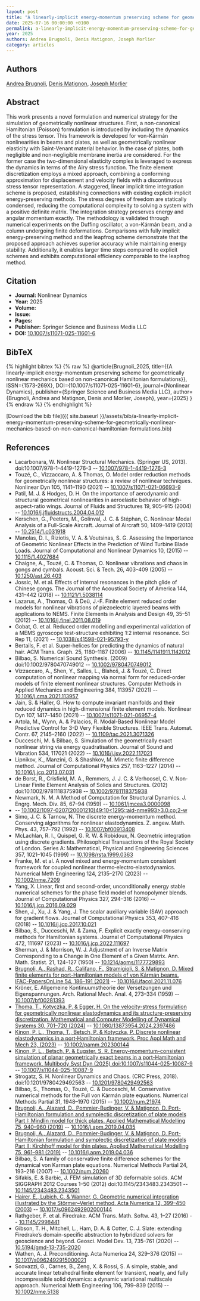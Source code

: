 ```yaml
---
layout: post
title: "A linearly-implicit energy-momentum preserving scheme for geometrically nonlinear mechanics based on non-canonical Hamiltonian formulations"
date: 2025-07-16 00:00:00 +0100
permalink: a-linearly-implicit-energy-momentum-preserving-scheme-for-geometrically-nonlinear-mechanics-based-on-non-canonical-hamiltonian-formulations
year: 2025
authors: Andrea Brugnoli, Denis Matignon, Joseph Morlier
category: articles
---
```

 
## Authors
[Andrea Brugnoli](authors/andrea-brugnoli), [Denis Matignon](authors/denis-matignon), [Joseph Morlier](authors/joseph-morlier)
 
## Abstract
This work presents a novel formulation and numerical strategy for the simulation of geometrically nonlinear structures. First, a non-canonical Hamiltonian (Poisson) formulation is introduced by including the dynamics of the stress tensor. This framework is developed for von-Kármán nonlinearities in beams and plates, as well as geometrically nonlinear elasticity with Saint-Venant material behavior. In the case of plates, both negligible and non-negligible membrane inertia are considered. For the former case the two-dimensional elasticity complex is leveraged to express the dynamics in terms of the Airy stress function. The finite element discretization employs a mixed approach, combining a conforming approximation for displacement and velocity fields with a discontinuous stress tensor representation. A staggered, linear implicit time integration scheme is proposed, establishing connections with existing explicit-implicit energy-preserving methods. The stress degrees of freedom are statically condensed, reducing the computational complexity to solving a system with a positive definite matrix. The integration strategy preserves energy and angular momentum exactly. The methodology is validated through numerical experiments on the Duffing oscillator, a von-Kármán beam, and a column undergoing finite deformations. Comparisons with fully implicit energy-preserving method and the leapfrog scheme demonstrate that the proposed approach achieves superior accuracy while maintaining energy stability. Additionally, it enables larger time steps compared to explicit schemes and exhibits computational efficiency comparable to the leapfrog method.
 
## Citation
- **Journal:** Nonlinear Dynamics
- **Year:** 2025
- **Volume:** 
- **Issue:** 
- **Pages:** 
- **Publisher:** Springer Science and Business Media LLC
- **DOI:** [10.1007/s11071-025-11601-6](https://doi.org/10.1007/s11071-025-11601-6)
 
## BibTeX
{% highlight bibtex %}
{% raw %}
@article{Brugnoli_2025,
  title={{A linearly-implicit energy-momentum preserving scheme for geometrically nonlinear mechanics based on non-canonical Hamiltonian formulations}},
  ISSN={1573-269X},
  DOI={10.1007/s11071-025-11601-6},
  journal={Nonlinear Dynamics},
  publisher={Springer Science and Business Media LLC},
  author={Brugnoli, Andrea and Matignon, Denis and Morlier, Joseph},
  year={2025}
}
{% endraw %}
{% endhighlight %}
 
[Download the bib file]({{ site.baseurl }}/assets/bib/a-linearly-implicit-energy-momentum-preserving-scheme-for-geometrically-nonlinear-mechanics-based-on-non-canonical-hamiltonian-formulations.bib)
 
## References
- Lacarbonara, W. Nonlinear Structural Mechanics. (Springer US, 2013). doi:10.1007/978-1-4419-1276-3 -- [10.1007/978-1-4419-1276-3](https://doi.org/10.1007/978-1-4419-1276-3)
- Touzé, C., Vizzaccaro, A. & Thomas, O. Model order reduction methods for geometrically nonlinear structures: a review of nonlinear techniques. Nonlinear Dyn 105, 1141–1190 (2021) -- [10.1007/s11071-021-06693-9](https://doi.org/10.1007/s11071-021-06693-9)
- Patil, M. J. & Hodges, D. H. On the importance of aerodynamic and structural geometrical nonlinearities in aeroelastic behavior of high-aspect-ratio wings. Journal of Fluids and Structures 19, 905–915 (2004) -- [10.1016/j.jfluidstructs.2004.04.012](https://doi.org/10.1016/j.jfluidstructs.2004.04.012)
- Kerschen, G., Peeters, M., Golinval, J. C. & Stéphan, C. Nonlinear Modal Analysis of a Full-Scale Aircraft. Journal of Aircraft 50, 1409–1419 (2013) -- [10.2514/1.c031918](https://doi.org/10.2514/1.c031918)
- Manolas, D. I., Riziotis, V. A. & Voutsinas, S. G. Assessing the Importance of Geometric Nonlinear Effects in the Prediction of Wind Turbine Blade Loads. Journal of Computational and Nonlinear Dynamics 10, (2015) -- [10.1115/1.4027684](https://doi.org/10.1115/1.4027684)
- Chaigne, A., Touzé, C. & Thomas, O. Nonlinear vibrations and chaos in gongs and cymbals. Acoust. Sci. &amp; Tech. 26, 403–409 (2005) -- [10.1250/ast.26.403](https://doi.org/10.1250/ast.26.403)
- Jossic, M. et al. Effects of internal resonances in the pitch glide of Chinese gongs. The Journal of the Acoustical Society of America 144, 431–442 (2018) -- [10.1121/1.5038114](https://doi.org/10.1121/1.5038114)
- Lazarus, A., Thomas, O. & Deü, J.-F. Finite element reduced order models for nonlinear vibrations of piezoelectric layered beams with applications to NEMS. Finite Elements in Analysis and Design 49, 35–51 (2012) -- [10.1016/j.finel.2011.08.019](https://doi.org/10.1016/j.finel.2011.08.019)
- Gobat, G. et al. Reduced order modelling and experimental validation of a MEMS gyroscope test-structure exhibiting 1:2 internal resonance. Sci Rep 11, (2021) -- [10.1038/s41598-021-95793-y](https://doi.org/10.1038/s41598-021-95793-y)
- Bertails, F. et al. Super-helices for predicting the dynamics of natural hair. ACM Trans. Graph. 25, 1180–1187 (2006) -- [10.1145/1141911.1142012](https://doi.org/10.1145/1141911.1142012)
- Bilbao, S. Numerical Sound Synthesis. (2009) doi:10.1002/9780470749012 -- [10.1002/9780470749012](https://doi.org/10.1002/9780470749012)
- Vizzaccaro, A., Shen, Y., Salles, L., Blahoš, J. & Touzé, C. Direct computation of nonlinear mapping via normal form for reduced-order models of finite element nonlinear structures. Computer Methods in Applied Mechanics and Engineering 384, 113957 (2021) -- [10.1016/j.cma.2021.113957](https://doi.org/10.1016/j.cma.2021.113957)
- Jain, S. & Haller, G. How to compute invariant manifolds and their reduced dynamics in high-dimensional finite element models. Nonlinear Dyn 107, 1417–1450 (2021) -- [10.1007/s11071-021-06957-4](https://doi.org/10.1007/s11071-021-06957-4)
- Artola, M., Wynn, A. & Palacios, R. Modal-Based Nonlinear Model Predictive Control for 3-D Very Flexible Structures. IEEE Trans. Automat. Contr. 67, 2145–2160 (2022) -- [10.1109/tac.2021.3071326](https://doi.org/10.1109/tac.2021.3071326)
- Ducceschi, M. & Bilbao, S. Simulation of the geometrically exact nonlinear string via energy quadratisation. Journal of Sound and Vibration 534, 117021 (2022) -- [10.1016/j.jsv.2022.117021](https://doi.org/10.1016/j.jsv.2022.117021)
- Lipnikov, K., Manzini, G. & Shashkov, M. Mimetic finite difference method. Journal of Computational Physics 257, 1163–1227 (2014) -- [10.1016/j.jcp.2013.07.031](https://doi.org/10.1016/j.jcp.2013.07.031)
- de Borst, R., Crisfield, M. A., Remmers, J. J. C. & Verhoosel, C. V. Non‐Linear Finite Element Analysis of Solids and Structures. (2012) doi:10.1002/9781118375938 -- [10.1002/9781118375938](https://doi.org/10.1002/9781118375938)
- Newmark, N. M. A Method of Computation for Structural Dynamics. J. Engrg. Mech. Div. 85, 67–94 (1959) -- [10.1061/jmcea3.0000098](https://doi.org/10.1061/jmcea3.0000098)
-  -- [10.1002/1097-0207(20001210)49:10<1295::aid-nme993>3.0.co;2-w](https://doi.org/10.1002/1097-0207(20001210)49:10<1295::aid-nme993>3.0.co;2-w)
- Simo, J. C. & Tarnow, N. The discrete energy-momentum method. Conserving algorithms for nonlinear elastodynamics. Z. angew. Math. Phys. 43, 757–792 (1992) -- [10.1007/bf00913408](https://doi.org/10.1007/bf00913408)
- McLachlan, R. I., Quispel, G. R. W. & Robidoux, N. Geometric integration using discrete gradients. Philosophical Transactions of the Royal Society of London. Series A: Mathematical, Physical and Engineering Sciences 357, 1021–1045 (1999) -- [10.1098/rsta.1999.0363](https://doi.org/10.1098/rsta.1999.0363)
- Franke, M. et al. A novel mixed and energy‐momentum consistent framework for coupled nonlinear thermo‐electro‐elastodynamics. Numerical Meth Engineering 124, 2135–2170 (2023) -- [10.1002/nme.7209](https://doi.org/10.1002/nme.7209)
- Yang, X. Linear, first and second-order, unconditionally energy stable numerical schemes for the phase field model of homopolymer blends. Journal of Computational Physics 327, 294–316 (2016) -- [10.1016/j.jcp.2016.09.029](https://doi.org/10.1016/j.jcp.2016.09.029)
- Shen, J., Xu, J. & Yang, J. The scalar auxiliary variable (SAV) approach for gradient flows. Journal of Computational Physics 353, 407–416 (2018) -- [10.1016/j.jcp.2017.10.021](https://doi.org/10.1016/j.jcp.2017.10.021)
- Bilbao, S., Ducceschi, M. & Zama, F. Explicit exactly energy-conserving methods for Hamiltonian systems. Journal of Computational Physics 472, 111697 (2023) -- [10.1016/j.jcp.2022.111697](https://doi.org/10.1016/j.jcp.2022.111697)
- Sherman, J. & Morrison, W. J. Adjustment of an Inverse Matrix Corresponding to a Change in One Element of a Given Matrix. Ann. Math. Statist. 21, 124–127 (1950) -- [10.1214/aoms/1177729893](https://doi.org/10.1214/aoms/1177729893)
- [Brugnoli, A., Rashad, R., Califano, F., Stramigioli, S. & Matignon, D. Mixed finite elements for port-Hamiltonian models of von Kármán beams. IFAC-PapersOnLine 54, 186–191 (2021)](mixed-finite-elements-for-port-hamiltonian-models-of-von-karman-beams) -- [10.1016/j.ifacol.2021.11.076](https://doi.org/10.1016/j.ifacol.2021.11.076)
- Kröner, E. Allgemeine Kontinuumstheorie der Versetzungen und Eigenspannungen. Arch. Rational Mech. Anal. 4, 273–334 (1959) -- [10.1007/bf00281393](https://doi.org/10.1007/bf00281393)
- [Thoma, T., Kotyczka, P. & Egger, H. On the velocity-stress formulation for geometrically nonlinear elastodynamics and its structure-preserving discretization. Mathematical and Computer Modelling of Dynamical Systems 30, 701–720 (2024)](on-the-velocity-stress-formulation-for-geometrically-nonlinear-elastodynamics-and-its-structure-preserving-discretization) -- [10.1080/13873954.2024.2397486](https://doi.org/10.1080/13873954.2024.2397486)
- [Kinon, P. L., Thoma, T., Betsch, P. & Kotyczka, P. Discrete nonlinear elastodynamics in a port‐Hamiltonian framework. Proc Appl Math and Mech 23, (2023)](discrete-nonlinear-elastodynamics-in-a-port-hamiltonian-framework) -- [10.1002/pamm.202300144](https://doi.org/10.1002/pamm.202300144)
- [Kinon, P. L., Betsch, P. & Eugster, S. R. Energy-momentum-consistent simulation of planar geometrically exact beams in a port-Hamiltonian framework. Multibody Syst Dyn (2025) doi:10.1007/s11044-025-10087-9](energy-momentum-consistent-simulation-of-planar-geometrically-exact-beams-in-a-port-hamiltonian-framework0) -- [10.1007/s11044-025-10087-9](https://doi.org/10.1007/s11044-025-10087-9)
- Strogatz, S. H. Nonlinear Dynamics and Chaos. (CRC Press, 2018). doi:10.1201/9780429492563 -- [10.1201/9780429492563](https://doi.org/10.1201/9780429492563)
- Bilbao, S., Thomas, O., Touzé, C. & Ducceschi, M. Conservative numerical methods for the Full von Kármán plate equations. Numerical Methods Partial 31, 1948–1970 (2015) -- [10.1002/num.21974](https://doi.org/10.1002/num.21974)
- [Brugnoli, A., Alazard, D., Pommier-Budinger, V. & Matignon, D. Port-Hamiltonian formulation and symplectic discretization of plate models Part I: Mindlin model for thick plates. Applied Mathematical Modelling 75, 940–960 (2019)](port-hamiltonian-formulation-and-symplectic-discretization-of-plate-models-part-i-mindlin-model-for-thick-plates) -- [10.1016/j.apm.2019.04.035](https://doi.org/10.1016/j.apm.2019.04.035)
- [Brugnoli, A., Alazard, D., Pommier-Budinger, V. & Matignon, D. Port-Hamiltonian formulation and symplectic discretization of plate models Part II: Kirchhoff model for thin plates. Applied Mathematical Modelling 75, 961–981 (2019)](port-hamiltonian-formulation-and-symplectic-discretization-of-plate-models-part-ii-kirchhoff-model-for-thin-plates) -- [10.1016/j.apm.2019.04.036](https://doi.org/10.1016/j.apm.2019.04.036)
- Bilbao, S. A family of conservative finite difference schemes for the dynamical von Karman plate equations. Numerical Methods Partial 24, 193–216 (2007) -- [10.1002/num.20260](https://doi.org/10.1002/num.20260)
- Sifakis, E. & Barbic, J. FEM simulation of 3D deformable solids. ACM SIGGRAPH 2012 Courses 1–50 (2012) doi:10.1145/2343483.2343501 -- [10.1145/2343483.2343501](https://doi.org/10.1145/2343483.2343501)
- [Hairer, E., Lubich, C. & Wanner, G. Geometric numerical integration illustrated by the Störmer–Verlet method. Acta Numerica 12, 399–450 (2003)](geometric-numerical-integration-illustrated-by-the-stormer-verlet-method) -- [10.1017/s0962492902000144](https://doi.org/10.1017/s0962492902000144)
- Rathgeber, F. et al. Firedrake. ACM Trans. Math. Softw. 43, 1–27 (2016) -- [10.1145/2998441](https://doi.org/10.1145/2998441)
- Gibson, T. H., Mitchell, L., Ham, D. A. & Cotter, C. J. Slate: extending Firedrake’s domain-specific abstraction to hybridized solvers for geoscience and beyond. Geosci. Model Dev. 13, 735–761 (2020) -- [10.5194/gmd-13-735-2020](https://doi.org/10.5194/gmd-13-735-2020)
- Wathen, A. J. Preconditioning. Acta Numerica 24, 329–376 (2015) -- [10.1017/s0962492915000021](https://doi.org/10.1017/s0962492915000021)
- Scovazzi, G., Carnes, B., Zeng, X. & Rossi, S. A simple, stable, and accurate linear tetrahedral finite element for transient, nearly, and fully incompressible solid dynamics: a dynamic variational multiscale approach. Numerical Meth Engineering 106, 799–839 (2015) -- [10.1002/nme.5138](https://doi.org/10.1002/nme.5138)

